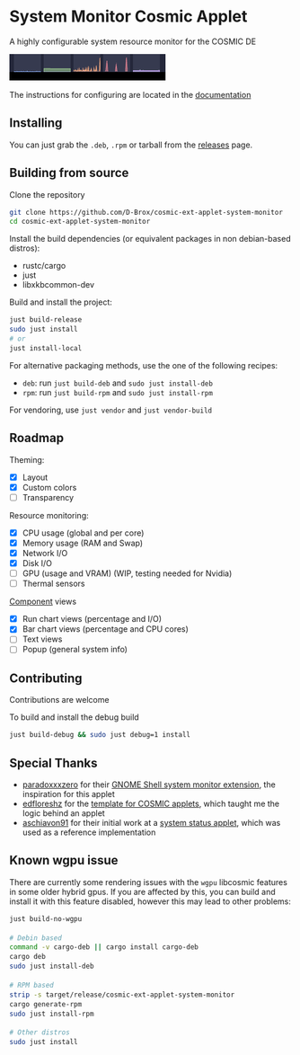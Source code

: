 # System Monitor Cosmic Applet

A highly configurable system resource monitor for the COSMIC DE 

![screenshot of the applet](./res/screenshot.png)

The instructions for configuring are located in the [documentation](./docs/README.md)

## Installing

You can just grab the `.deb`, `.rpm` or tarball from the [releases](https://github.com/D-Brox/cosmic-ext-applet-syste-monitor/releases/latest) page.


## Building from source

Clone the repository

```sh
git clone https://github.com/D-Brox/cosmic-ext-applet-system-monitor 
cd cosmic-ext-applet-system-monitor 
```

Install the build dependencies (or equivalent packages in non debian-based distros):

- rustc/cargo
- just
- libxkbcommon-dev


Build and install the project:

```bash
just build-release
sudo just install 
# or
just install-local
```

For alternative packaging methods, use the one of the following recipes:

- `deb`: run `just build-deb` and `sudo just install-deb`
- `rpm`: run `just build-rpm` and `sudo just install-rpm`

For vendoring, use `just vendor` and `just vendor-build`

## Roadmap

Theming:
- [x] Layout
- [x] Custom colors
- [ ] Transparency

Resource monitoring:
- [x] CPU usage (global and per core)
- [x] Memory usage (RAM and Swap)
- [x] Network I/O
- [x] Disk I/O
- [ ] GPU (usage and VRAM) (WIP, testing needed for Nvidia)
- [ ] Thermal sensors

[Component](./docs/Components.md) views 
- [x] Run chart views (percentage and I/O)
- [x] Bar chart views (percentage and CPU cores)
- [ ] Text views
- [ ] Popup (general system info)

## Contributing

Contributions are welcome

To build and install the debug build

```sh
just build-debug && sudo just debug=1 install
```

## Special Thanks

- [paradoxxxzero](https://github.com/paradoxxxzero) for their [GNOME Shell system monitor extension](https://github.com/paradoxxxzero/gnome-shell-system-monitor-applet), the inspiration for this applet
- [edfloreshz](https://github.com/edfloreshz) for the [template for COSMIC applets](https://github.com/edfloreshz/cosmic-applet-template), which taught me the logic behind an applet
- [aschiavon91](https://github.com/aschiavon91) for their initial work at a [system status applet](https://github.com/aschiavon91/cosmic-applet-sys-status/), which was used as a reference implementation

## Known wgpu issue

There are currently some rendering issues with the `wgpu` libcosmic features in some older hybrid gpus.
If you are affected by this, you can build and install it with this feature disabled, however this may lead to other problems:

```sh
just build-no-wgpu

# Debin based
command -v cargo-deb || cargo install cargo-deb
cargo deb
sudo just install-deb

# RPM based
strip -s target/release/cosmic-ext-applet-system-monitor
cargo generate-rpm
sudo just install-rpm

# Other distros
sudo just install
```